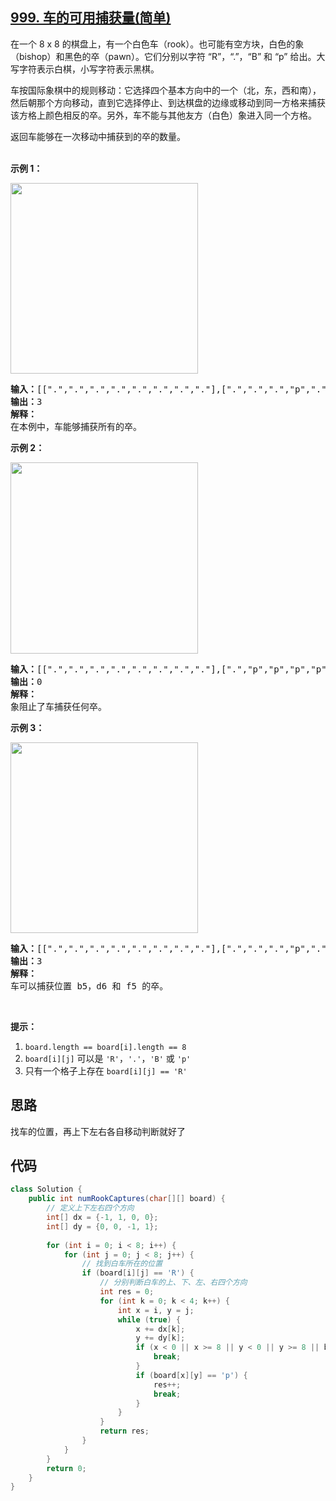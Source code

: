 ## [999. 车的可用捕获量(简单)](https://leetcode-cn.com/problems/available-captures-for-rook/)
<div class="notranslate"><p>在一个 8 x 8 的棋盘上，有一个白色车（rook）。也可能有空方块，白色的象（bishop）和黑色的卒（pawn）。它们分别以字符 “R”，“.”，“B” 和 “p” 给出。大写字符表示白棋，小写字符表示黑棋。</p>

<p>车按国际象棋中的规则移动：它选择四个基本方向中的一个（北，东，西和南），然后朝那个方向移动，直到它选择停止、到达棋盘的边缘或移动到同一方格来捕获该方格上颜色相反的卒。另外，车不能与其他友方（白色）象进入同一个方格。</p>

<p>返回车能够在一次移动中捕获到的卒的数量。<br>
&nbsp;</p>

<p><strong>示例 1：</strong></p>

<p><img style="height: 305px; width: 300px;" src="https://assets.leetcode-cn.com/aliyun-lc-upload/uploads/2019/02/23/1253_example_1_improved.PNG" alt=""></p>

<pre><strong>输入：</strong>[[".",".",".",".",".",".",".","."],[".",".",".","p",".",".",".","."],[".",".",".","R",".",".",".","p"],[".",".",".",".",".",".",".","."],[".",".",".",".",".",".",".","."],[".",".",".","p",".",".",".","."],[".",".",".",".",".",".",".","."],[".",".",".",".",".",".",".","."]]
<strong>输出：</strong>3
<strong>解释：
</strong>在本例中，车能够捕获所有的卒。
</pre>

<p><strong>示例 2：</strong></p>

<p><img style="height: 306px; width: 300px;" src="https://assets.leetcode-cn.com/aliyun-lc-upload/uploads/2019/02/23/1253_example_2_improved.PNG" alt=""></p>

<pre><strong>输入：</strong>[[".",".",".",".",".",".",".","."],[".","p","p","p","p","p",".","."],[".","p","p","B","p","p",".","."],[".","p","B","R","B","p",".","."],[".","p","p","B","p","p",".","."],[".","p","p","p","p","p",".","."],[".",".",".",".",".",".",".","."],[".",".",".",".",".",".",".","."]]
<strong>输出：</strong>0
<strong>解释：
</strong>象阻止了车捕获任何卒。
</pre>

<p><strong>示例 3：</strong></p>

<p><img style="height: 305px; width: 300px;" src="https://assets.leetcode-cn.com/aliyun-lc-upload/uploads/2019/02/23/1253_example_3_improved.PNG" alt=""></p>

<pre><strong>输入：</strong>[[".",".",".",".",".",".",".","."],[".",".",".","p",".",".",".","."],[".",".",".","p",".",".",".","."],["p","p",".","R",".","p","B","."],[".",".",".",".",".",".",".","."],[".",".",".","B",".",".",".","."],[".",".",".","p",".",".",".","."],[".",".",".",".",".",".",".","."]]
<strong>输出：</strong>3
<strong>解释： </strong>
车可以捕获位置 b5，d6 和 f5 的卒。
</pre>

<p>&nbsp;</p>

<p><strong>提示：</strong></p>

<ol>
	<li><code>board.length == board[i].length == 8</code></li>
	<li><code>board[i][j]</code> 可以是&nbsp;<code>'R'</code>，<code>'.'</code>，<code>'B'</code>&nbsp;或&nbsp;<code>'p'</code></li>
	<li>只有一个格子上存在&nbsp;<code>board[i][j] == 'R'</code></li>
</ol>
</div>

## 思路
找车的位置，再上下左右各自移动判断就好了

## 代码
```java
class Solution {
    public int numRookCaptures(char[][] board) {
        // 定义上下左右四个方向
        int[] dx = {-1, 1, 0, 0};
        int[] dy = {0, 0, -1, 1};
       
        for (int i = 0; i < 8; i++) {
            for (int j = 0; j < 8; j++) {
                // 找到白车所在的位置
                if (board[i][j] == 'R') {
                    // 分别判断白车的上、下、左、右四个方向
                    int res = 0;
                    for (int k = 0; k < 4; k++) {
                        int x = i, y = j;
                        while (true) {
                            x += dx[k];
                            y += dy[k];
                            if (x < 0 || x >= 8 || y < 0 || y >= 8 || board[x][y] == 'B') {
                                break;
                            }
                            if (board[x][y] == 'p') {
                                res++;
                                break;
                            }
                        }
                    }
                    return res;
                }
            }
        }
        return 0;
    }
}
```
